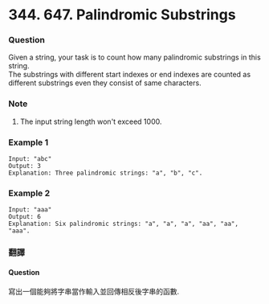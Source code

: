 # 344. 647. Palindromic Substrings

### Question

Given a string, your task is to count how many palindromic substrings in this string.  
The substrings with different start indexes or end indexes are counted as different substrings even they consist of same characters.

### Note

1.  The input string length won't exceed 1000.

### Example 1

```
Input: "abc"
Output: 3
Explanation: Three palindromic strings: "a", "b", "c".
```

### Example 2

```
Input: "aaa"
Output: 6
Explanation: Six palindromic strings: "a", "a", "a", "aa", "aa", "aaa".
```

### 翻譯

#### Question

寫出一個能夠將字串當作輸入並回傳相反後字串的函數.
